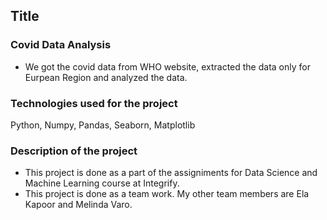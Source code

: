 ## Title
### Covid Data Analysis
* We got the covid data from WHO website, extracted the data only for Eurpean Region and analyzed the data.
### Technologies used for the project
 Python, Numpy, Pandas, Seaborn, Matplotlib
### Description of the project
* This project is done as a part of the assigniments for Data Science and Machine Learning course at Integrify.
* This project is done as a team work. My other team members are Ela Kapoor and Melinda Varo.